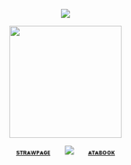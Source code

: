 <div align="center"> 
  
![](https://komarev.com/ghpvc/?username=bloodyworship&color=973e42&label=<3&style=plastic&abbreviated=true)

<p align="center"> <img width="200" src="https://i.imgur.com/ZddRzOe.png">


<div align="center"> 
 
<sub>[**sᴛʀᴀᴡᴘᴀɢᴇ**](https://sacrilegious.straw.page/)⠀⠀⠀<img src="https://i.imgur.com/YCtG6mJ.gif">⠀⠀⠀[**ᴀᴛᴀʙᴏᴏᴋ**](https://oliver.atabook.org/)</sub>

<div align="center"> 

